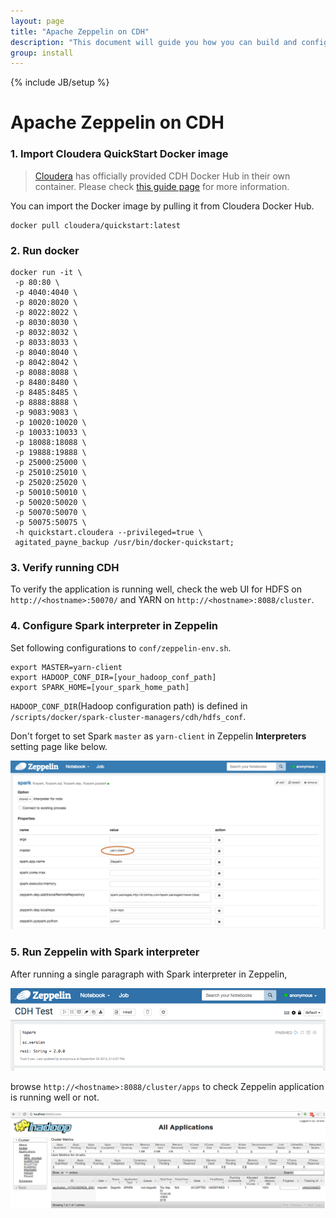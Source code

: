 ```yaml
---
layout: page
title: "Apache Zeppelin on CDH"
description: "This document will guide you how you can build and configure the environment on CDH with Apache Zeppelin using docker scripts."
group: install
---
```

<!--
Licensed under the Apache License, Version 2.0 (the "License");
you may not use this file except in compliance with the License.
You may obtain a copy of the License at

http://www.apache.org/licenses/LICENSE-2.0

Unless required by applicable law or agreed to in writing, software
distributed under the License is distributed on an "AS IS" BASIS,
WITHOUT WARRANTIES OR CONDITIONS OF ANY KIND, either express or implied.
See the License for the specific language governing permissions and
limitations under the License.
-->
{% include JB/setup %}

# Apache Zeppelin on CDH

<div id="toc"></div>

### 1. Import Cloudera QuickStart Docker image

>[Cloudera](http://www.cloudera.com/) has officially provided CDH Docker Hub in their own container. Please check [this guide page](http://www.cloudera.com/documentation/enterprise/latest/topics/quickstart_docker_container.html#cloudera_docker_container) for more information.

You can import the Docker image by pulling it from Cloudera Docker Hub.

```
docker pull cloudera/quickstart:latest
```


### 2. Run docker

```
docker run -it \
 -p 80:80 \
 -p 4040:4040 \
 -p 8020:8020 \
 -p 8022:8022 \
 -p 8030:8030 \
 -p 8032:8032 \
 -p 8033:8033 \
 -p 8040:8040 \
 -p 8042:8042 \
 -p 8088:8088 \
 -p 8480:8480 \
 -p 8485:8485 \
 -p 8888:8888 \
 -p 9083:9083 \
 -p 10020:10020 \
 -p 10033:10033 \
 -p 18088:18088 \
 -p 19888:19888 \
 -p 25000:25000 \
 -p 25010:25010 \
 -p 25020:25020 \
 -p 50010:50010 \
 -p 50020:50020 \
 -p 50070:50070 \
 -p 50075:50075 \
 -h quickstart.cloudera --privileged=true \
 agitated_payne_backup /usr/bin/docker-quickstart;
```

### 3. Verify running CDH

To verify the application is running well, check the web UI for HDFS on `http://<hostname>:50070/` and YARN on `http://<hostname>:8088/cluster`.


### 4. Configure Spark interpreter in Zeppelin
Set following configurations to `conf/zeppelin-env.sh`.

```
export MASTER=yarn-client
export HADOOP_CONF_DIR=[your_hadoop_conf_path]
export SPARK_HOME=[your_spark_home_path]
```

`HADOOP_CONF_DIR`(Hadoop configuration path) is defined in `/scripts/docker/spark-cluster-managers/cdh/hdfs_conf`.

Don't forget to set Spark `master` as `yarn-client` in Zeppelin **Interpreters** setting page like below.

<img src="../assets/themes/zeppelin/img/docs-img/zeppelin_yarn_conf.png" />

### 5. Run Zeppelin with Spark interpreter
After running a single paragraph with Spark interpreter in Zeppelin,

<img src="../assets/themes/zeppelin/img/docs-img/zeppelin_with_cdh.png" />

<br/>

browse `http://<hostname>:8088/cluster/apps` to check Zeppelin application is running well or not.

<img src="../assets/themes/zeppelin/img/docs-img/cdh_yarn_applications.png" />

